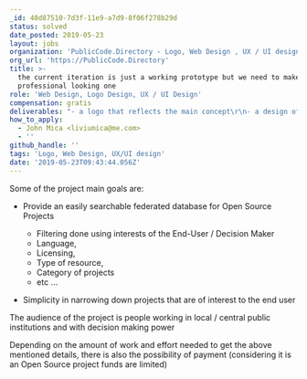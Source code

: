 ```yaml
---
_id: 40d87510-7d3f-11e9-a7d9-8f06f278b29d
status: solved
date_posted: 2019-05-23
layout: jobs
organization: 'PublicCode.Directory - Logo, Web Design , UX / UI design'
org_url: 'https://PublicCode.Directory'
title: >-
  the current iteration is just a working prototype but we need to make is a
  professional looking one
role: 'Web Design, Logo Design, UX / UI Design'
compensation: gratis
deliverables: "- a logo that reflects the main concept\r\n- a design of the pages\r\n- UX / UI envisioned design for the list view, grid view and world map"
how_to_apply:
  - John Mica <liviumica@me.com>
  - ''
github_handle: ''
tags: 'Logo, Web Design, UX/UI design'
date: '2019-05-23T09:43:44.056Z'
---
```

Some of the project main goals are:

- Provide an easily searchable federated database for Open Source Projects
    - Filtering done using interests of the End-User / Decision Maker
    - Language,
    - Licensing,
    - Type of resource,
    - Category of projects
    - etc …

- Simplicity in narrowing down projects that are of interest to the end user

The audience of the project is people working in local / central public institutions and with decision making power

Depending on the amount of work and effort needed to get the above mentioned details, there is also the possibility of payment   (considering it is an Open Source project funds are limited)
